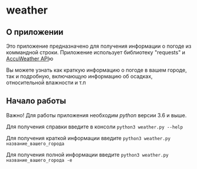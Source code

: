 # weather

## О приложении

Это приложение предназначено для получения информации о погоде из коммандной строки. 
Приложение использует библиотеку "requests" и [AccuWeather API](https://developer.accuweather.com/)ю

Вы можете узнать как краткую информацию о погоде в вашем городе, так и подробную, 
включающую информацию об осадках, относительной влажности и т.п

## Начало работы

Важно! Для работы приложения необходим _python_ версии 3.6 и выше.

Для получения справки введите в консоли 
```python3 weather.py --help```

Для получения краткой информации введите
```python3 weather.py название_вашего_города```

Для получения полной информации введите
```python3 weather.py название_вашего_города -e```
